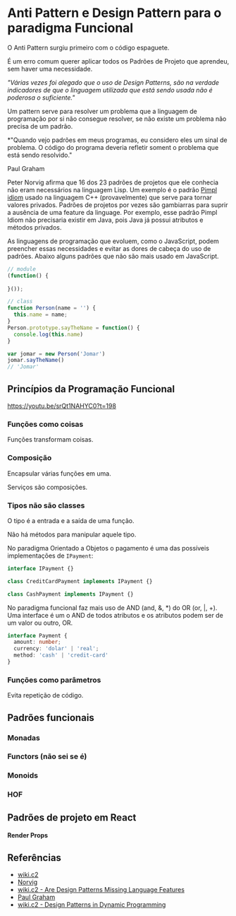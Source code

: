 # Anti Pattern e Design Pattern para o paradigma Funcional

O Anti Pattern surgiu primeiro com o código espaguete.

É um erro comum querer aplicar todos os Padrões de Projeto que aprendeu, sem haver uma necessidade.

*"Várias vezes foi alegado que o uso de Design Patterns, são na verdade indicadores de que o linguagem utilizada que está sendo usada não é poderosa o suficiente."*

Um pattern serve para resolver um problema que a linguagem de programação por si não consegue resolver, se não existe um problema não precisa de um padrão.

*"Quando vejo padrões em meus programas, eu considero eles um sinal de problema. O código do programa deveria refletir soment o problema que está sendo resolvido."

Paul Graham

Peter Norvig afirma que 16 dos 23 padrões de projetos que ele conhecia não eram necessários na linguagem Lisp. Um exemplo é o padrão [Pimpl idiom](https://wiki.c2.com/?PimplIdiom) usado na linguagem C++ (provavelmente) que serve para tornar valores privados. Padrões de projetos por vezes são gambiarras para suprir a ausência de uma feature da linguage. Por exemplo, esse padrão Pimpl Idiom não precisaria existir em Java, pois Java já possui atributos e métodos privados.

As linguagens de programação que evoluem, como o JavaScript, podem preencher essas necessidades e evitar as dores de cabeça do uso de padrões. Abaixo alguns padrões que não são mais usado em JavaScript.

```ts
// module
(function() {
  
}());

// class
function Person(name = '') {
  this.name = name;
}
Person.prototype.sayTheName = function() {
  console.log(this.name)
}

var jomar = new Person('Jomar')
jomar.sayTheName()
// 'Jomar'
```

## Princípios da Programação Funcional

https://youtu.be/srQt1NAHYC0?t=198

### Funções como coisas

Funções transformam coisas.

### Composição

Encapsular várias funções em uma.

Serviços são composições.

### Tipos não são classes

O tipo é a entrada e a saída de uma função.

Não há métodos para manipular aquele tipo.

No paradigma Orientado a Objetos o pagamento é uma das possíveis implementações de `IPayment`:

```ts
interface IPayment {}

class CreditCardPayment implements IPayment {}

class CashPayment implements IPayment {}
```

No paradigma funcional faz mais uso de AND (and, &, \*) do OR (or, |, +). Uma interface é um o AND de todos atributos e os atributos podem ser de um valor ou outro, OR.

```ts
interface Payment {
  amount: number;
  currency: 'dolar' | 'real';
  method: 'cash' | 'credit-card'
}
```

### Funções como parâmetros

Evita repetição de código.

## Padrões funcionais

### Monadas

### Functors (não sei se é)

### Monoids

### HOF

## Padrões de projeto em React

#### Render Props

## Referências

- [wiki.c2](http://wiki.c2.com/?AntiPattern)
- [Norvig](https://norvig.com/design-patterns/ppframe.htm)
- [wiki.c2 - Are Design Patterns Missing Language Features](https://wiki.c2.com/?AreDesignPatternsMissingLanguageFeatures)
- [Paul Graham](http://www.paulgraham.com/icad.html)
- [wiki.c2 - Design Patterns in Dynamic Programming](https://wiki.c2.com/?DesignPatternsInDynamicProgramming)
